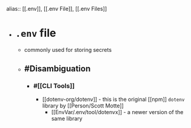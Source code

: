 alias:: [[.env]], [[.env File]], [[.env Files]]

- # `.env` file
	- commonly used for storing secrets
	- ## #Disambiguation
		- ### #[[CLI Tools]]
			- [[dotenv-org/dotenv]] - this is the original [[npm]] `dotenv` library by [[Person/Scott Motte]]
				- [[EnvVar/.env/tool/dotenvx]] - a newer version of the same library